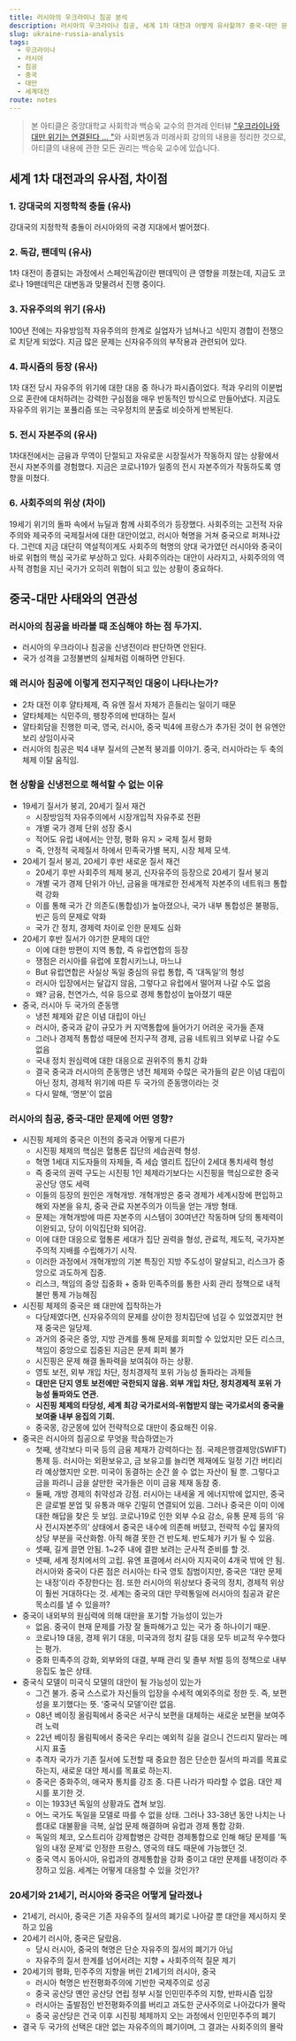 ```yaml
---
title: 러시아의 우크라이나 침공 분석
description: 러시아의 우크라이나 침공, 세계 1차 대전과 어떻게 유사할까? 중국-대만 문제에는 어떤 영향을 미칠까?
slug: ukraine-russia-analysis
tags:
  - 우크라이나
  - 러시아
  - 침공
  - 중국
  - 대만
  - 세계대전
route: notes
---
```


> 본 아티클은 중앙대학교 사회학과 백승욱 교수의 한겨레 인터뷰 ["우크라이나와 대만 위기는 연결된다 ... "](https://www.hani.co.kr/arti/international/international_general/1034107.html)와 사회변동과 미래사회 강의의 내용을 정리한 것으로, 아티클의 내용에 관한 모든 권리는 백승욱 교수에 있습니다.

## 세계 1차 대전과의 유사점, 차이점

### 1. 강대국의 지정학적 충돌 (유사)

강대국의 지정학적 충돌이 러시아와의 국경 지대에서 벌어졌다.

### 2. 독감, 팬데믹 (유사)

1차 대전이 종결되는 과정에서 스페인독감이란 팬데믹이 큰 영향을 끼쳤는데, 지금도 코로나 19팬데믹은 대변동과 맞물려서 진행 중이다.

### 3. 자유주의의 위기 (유사)

100년 전에는 자유방임적 자유주의의 한계로 실업자가 넘쳐나고 식민지 경합이 전쟁으로 치닫게 되었다. 지금 많은 문제는 신자유주의의 부작용과 관련되어 있다.

### 4. 파시즘의 등장 (유사)

1차 대전 당시 자유주의 위기에 대한 대응 중 하나가 파시즘이었다. 적과 우리의 이분법으로 혼란에 대처하려는 강력한 구심점을 매우 반동적인 방식으로 만들어냈다. 지금도 자유주의 위기는 포퓰리즘 또는 극우정치의 분출로 비슷하게 반복된다.

### 5. 전시 자본주의 (유사)

1차대전에서는 금융과 무역이 단절되고 자유로운 시장질서가 작동하지 않는 상황에서 전시 자본주의를 경험했다. 지금은 코로나19가 일종의 전시 자본주의가 작동하도록 영향을 미쳤다.

### 6. 사회주의의 위상 (차이)

19세기 위기의 돌파 속에서 뉴딜과 함께 사회주의가 등장했다. 사회주의는 고전적 자유주의와 제국주의 국제질서에 대한 대안이었고, 러시아 혁명을 거쳐 중국으로 퍼져나갔다. 그런데 지금 대단히 역설적이게도 사회주의 혁명의 양대 국가였던 러시아와 중국이 바로 위협의 핵심 국가로 부상하고 있다. 사회주의라는 대안이 사라지고, 사회주의의 역사적 경험을 지닌 국가가 오히려 위협이 되고 있는 상황이 중요하다.

## 중국-대만 사태와의 연관성

### 러시아의 침공을 바라볼 때 조심해야 하는 점 두가지.

- 러시아의 우크라이나 침공을 신냉전이라 판단하면 안된다.
- 국가 성격을 고정불변의 실체처럼 이해하면 안된다.

### 왜 러시아 침공에 이렇게 전지구적인 대응이 나타나는가?

- 2차 대전 이후 얄타체제, 즉 유엔 질서 자체가 흔들리는 일이기 때문
- 얄타체제는 식민주의, 팽창주의에 반대하는 질서
- 얄타회담을 진행한 미국, 영국, 러시아, 중국 빅4에 프랑스가 추가된 것이 현 유엔안보리 상임이사국
- 러시아의 침공은 빅4 내부 질서의 근본적 붕괴를 이야기. 중국, 러시아라는 두 축의 체제 이탈 움직임.

### 현 상황을 신냉전으로 해석할 수 없는 이유

- 19세기 질서가 붕괴, 20세기 질서 재건
    - 시장방임적 자유주의에서 시장개입적 자유주로 전환
    - 개별 국가 경제 단위 성장 중시
    - 적어도 유럽 내에서는 안정, 평화 유지 > 국제 질서 평화
    - 즉, 안정적 국제질서 하에서 민족국가별 복지, 시장 체제 모색.
- 20세기 질서 붕괴, 20세기 후반 새로운 질서 재건
    - 20세기 후반 사회주의 체제 붕괴, 신자유주의 등장으로 20세기 질서 붕괴
    - 개별 국가 경제 단위가 아닌, 금융을 매개로한 전세계적 자본주의 네트워크 통합력 강화
    - 이를 통해 국가 간 의존도(통합성)가 높아졌으나, 국가 내부 통합성은 불평등, 빈곤 등의 문제로 악화
    - 국가 간 정치, 경제력 차이로 인한 문제도 심화
- 20세기 후반 질서가 야기한 문제의 대안
    - 이에 대한 방편이 지역 통합, 즉 유럽연합의 등장
    - 쟁점은 러시아를 유럽에 포함시키느냐, 마느냐
    - But 유럽연합은 사실상 독일 중심의 유럽 통합, 즉 ‘대독일’의 형성
    - 러시아 입장에서는 달갑지 않음, 그렇다고 유럽에서 떨어져 나갈 수도 없음
    - 왜? 금융, 천연가스, 석유 등으로 경제 통합성이 높아졌기 때문
- 중국, 러시아 두 국가의 준동맹
    - 냉전 체제와 같은 이념 대립이 아닌
    - 러시아, 중국과 같이 규모가 커 지역통합에 들어가기 어려운 국가들 존재
    - 그러나 경제적 통합성 때문에 전지구적 경제, 금융 네트워크 외부로 나갈 수도 없음
    - 국내 정치 원심력에 대한 대응으로 권위주의 통치 강화
    - 결국 중국과 러시아의 준동맹은 냉전 체제와 수많은 국가들의 같은 이념 대립이 아닌 정치, 경제적 위기에 따른 두 국가의 준동맹이라는 것
    - 다시 말해, ‘명분'이 없음

### 러시아의 침공, 중국-대만 문제에 어떤 영향?

- 시진핑 체제의 중국은 이전의 중국과 어떻게 다른가
    - 시진핑 체제의 핵심은 혈통론 집단의 세습권력 형성.
    - 혁명 1세대 지도자들의 자제들, 즉 세습 엘리트 집단이 2세대 통치세력 형성
    - 즉 중국의 권력 구도는 시진핑 1인 체제라기보다는 시진핑을 핵심으로한 중국 공산당 영도 세력
    - 이들의 등장의 원인은 개혁개방. 개혁개방은 중국 경제가 세계시장에 편입하고 해외 자본을 유치, 중국 관료 자본주의가 이득을 얻는 개방 형태.
    - 문제는 개혁개방에 따른 자본주의 시스템이 30여년간 작동하며 당의 통제력이 이완되고, 당이 이익집단화 되어감.
    - 이에 대한 대응으로 혈통론 세대가 집단 권력을 형성, 관료적, 제도적, 국가자본주의적 지배를 수립해가기 시작.
    - 이러한 과정에서 개혁개방의 기본 특징인 지방 주도성이 말살되고, 리스크가 중앙으로 과도하게 집중.
    - 리스크, 책임의 중앙 집중화 + 중화 민족주의를 통한 사회 관리 정책으로 내적 불만 통제 가능해짐
- 시진핑 체제의 중국은 왜 대만에 집착하는가
    - 다당제였다면, 신자유주의의 문제를 상이한 정치집단에 넘길 수 있었겠지만 현재 중국은 일당제.
    - 과거의 중국은 중앙, 지방 관계를 통해 문제를 회피할 수 있었지만 모든 리스크, 책임이 중앙으로 집중된 지금은 문제 회피 불가
    - 시진핑은 문제 해결 돌파력을 보여줘야 하는 상황.
    - 영토 보전, 외부 개입 차단, 정치경제적 포위 가능성 돌파라는 과제들
    - **대만은 단지 영토 보전에만 국한되지 않음. 외부 개입 차단, 정치경제적 포위 가능성 돌파와도 연관.**
    - **시진핑 체제의 타당성, 세계 최강 국가로서의-위협받지 않는 국가로서의 중국을 보여줄 내부 응집의 기회.**
    - 중국몽, 강군몽에 있어 전략적으로 대만이 중요해진 이유.
- 중국은 러시아의 침공으로 무엇을 학습하였는가
    - 첫째, 생각보다 미국 등의 금융 제재가 강력하다는 점. 국제은행결제망(SWIFT) 통제 등. 러시아는 외환보유고, 금 보유고를 늘리면 제재에도 일정 기간 버티리라 예상했지만 오판. 미국이 동결하는 순간 쓸 수 없는 자산이 될 뿐. 그렇다고 금을 파려니 금을 살만한 국가들은 이미 금융 제재 동참 중.
    - 둘째, 개방 경제의 취약성과 강점. 러시아는 내세울 게 에너지밖에 없지만, 중국은 글로벌 분업 및 유통과 매우 긴밀히 연결되어 있음. 그러나 중국은 이미 이에 대한 해답을 찾은 듯 보임. 코로나19로 인한 외부 수요 감소, 유통 문제 등의 ‘유사 전시자본주의’ 상태에서 중국은 내수에 의존해 버텼고, 전략적 수입 물자의 상당 부분을 국산화함. 아직 해결 못한 건 반도체. 반도체가 키가 될 수 있음.
    - 셋째, 길게 끌면 안됨. 1~2주 내에 결판 보려는 군사적 준비를 할 것.
    - 넷째, 세계 정치에서의 고립. 유엔 표결에서 러시아 지지국이 4개국 밖에 안 됨. 러시아와 중국이 다른 점은 러시아는 타국 영토 침범이지만, 중국은 ‘대만 문제는 내정’이라 주장한다는 점. 또한 러시아의 위상보다 중국의 정치, 경제적 위상이 훨씬 거대하다는 것. 세계는 중국의 대만 무력통일에 러시아의 침공과 같은 목소리를 낼 수 있을까?
- 중국이 내외부의 원심력에 의해 대만을 포기할 가능성이 있는가
    - 없음. 중국이 현재 문제를 가장 잘 돌파해가고 있는 국가 중 하나이기 때문.
    - 코로나19 대응, 경제 위기 대응, 미국과의 정치 갈등 대응 모두 비교적 우수했다는 평가.
    - 중화 민족주의 강화, 외부와의 대결, 부패 관리 및 졸부 처벌 등의 정책으로 내부 응집도 높은 상태.
- 중국식 모델이 미국식 모델의 대안이 될 가능성이 있는가
    - 그건 불가. 중국 스스로가 자신들의 입장을 수세적 예외주의로 정한 듯. 즉, 보편성을 포기했다는 뜻. ‘중국식 모델’이란 없음.
    - 08년 베이징 올림픽에서 중국은 서구식 보편을 대체하는 새로운 보편을 보여주려 노력
    - 22년 베이징 올림픽에서 중국은 우리는 예외적 길을 걸으니 건드리지 말라는 메시지 표출
    - 추격자 국가가 기존 질서에 도전할 때 중요한 점은 단순한 질서의 파괴를 목표로 하는지, 새로운 대안 제시를 목표로 하는지.
    - 중국은 중화주의, 애국자 통치를 강조 중. 다른 나라가 따라할 수 없음. 대안 제시를 포기한 것.
    - 이는 1933년 독일의 상황과도 겹쳐 보임.
    - 어느 국가도 독일을 모델로 따를 수 없을 상태. 그러나 33-38년 동안 나치는 나름대로 대불황을 극복, 실업 문제 해결하며 유럽과 경제 통합 강화.
    - 독일의 체코, 오스트리아 강제합병은 강력한 경제통합으로 인해 해당 문제를 ‘독일의 내정 문제'로 인정한 프랑스, 영국의 태도 때문에 가능했던 것.
    - 중국 역시 동아시아, 유럽과의 경제통합을 강화 중이고 대만 문제를 내정이라 주장하고 있음. 세계는 어떻게 대응할 수 있을 것인가?

### 20세기와 21세기, 러시아와 중국은 어떻게 달라졌나

- 21세기, 러시아, 중국은 기존 자유주의 질서의 폐기로 나아갈 뿐 대안을 제시하지 못하고 있음
- 20세기 러시아, 중국은 달랐음.
    - 당시 러시아, 중국의 혁명은 단순 자유주의 질서의 폐기가 아님
    - 자유주의 질서 한계를 넘어서려는 지향 + 사회주의적 질문 제기
- 20세기의 평화, 민주주의 지향을 버린 21세기의 러시아, 중국
    - 러시아 혁명은 반전평화주의에 기반한 국제주의로 성공
    - 중국 공산당 옌안 공산당 연립 정부 시절 인민민주주의 지향, 반파시즘 입장
    - 러시아는 출발점인 반전평화주의를 버리고 과도한 군사주의로 나아갔다가 몰락
    - 중국 공산당은 건국 이후 시진핑 체제까지 오는 과정에서 인민민주주의 폐기
- 결국 두 국가의 선택은 대안 없는 자유주의의 폐기이며, 그 결과는 사회주의의 몰락